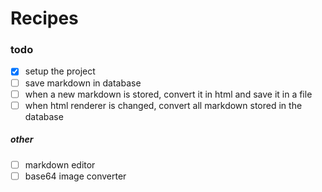 Recipes
=======


### todo

- [x] setup the project
- [ ] save markdown in database
- [ ] when a new markdown is stored, convert it in html and save it in a file
- [ ] when html renderer is changed, convert all markdown stored in the database

##### other

- [ ] markdown editor
- [ ] base64 image converter
